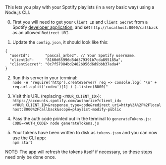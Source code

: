 This lets you play with your Spotify playlists (in a very basic way) using a Node.js CLI.

0) First you will need to get your `Client ID` and `Client Secret` from a Spotify [developer application](https://developer.spotify.com/my-applications), and set `http://localhost:8000/callback` as an allowed `Redirect URI`.

1) Update the `config.json`, it should look like this:  
```
{
  "userId":       "pascal_arbez", // Your Spotify username.
  "clientId":     "8160d65996d54d379391b7cda895185a",
  "clientSecret": "0c7f57984bd2482b956d6d9bbb37ada4"
}
```

2) Run this server in your terminal:  
`node -e "require('http').createServer( req => console.log( '\n' + req.url.split('code=')[1] ) ).listen(8000)"`

3) Visit this URL (replacing `<YOUR_CLIENT_ID>`):  
`https://accounts.spotify.com/authorize?client_id=<YOUR_CLIENT_ID>&response_type=code&redirect_uri=http%3A%2F%2Flocalhost:8000%2Fcallback&scope=playlist-modify-public`

4) Pass the auth code printed out in the terminal to `generateTokens.js`:  
`CODE=<AUTH_CODE> node generateTokens.js`

5) Your tokens have been written to disk as `tokens.json` and you can now use the CLI app:  
`npm start`

NOTE: The app will refresh the tokens itself if necessary, so these steps need only be done once.
